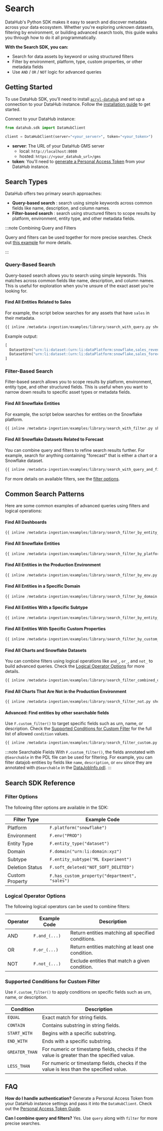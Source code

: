# Search

DataHub's Python SDK makes it easy to search and discover metadata across your data ecosystem. Whether you're exploring unknown datasets, filtering by environment, or building advanced search tools, this guide walks you through how to do it all programmatically.

**With the Search SDK, you can:**

- Search for data assets by keyword or using structured filters
- Filter by environment, platform, type, custom properties, or other metadata fields
- Use `AND` / `OR` / `NOT` logic for advanced queries

## Getting Started

To use DataHub SDK, you'll need to install [`acryl-datahub`](https://pypi.org/project/acryl-datahub/) and set up a connection to your DataHub instance. Follow the [installation guide](https://docs.datahub.com/docs/metadata-ingestion/cli-ingestion#installing-datahub-cli) to get started.

Connect to your DataHub instance:

```python
from datahub.sdk import DataHubClient

client = DataHubClient(server="<your_server>", token="<your_token>")
```

- **server**: The URL of your DataHub GMS server
  - local: `http://localhost:8080`
  - hosted: `https://<your_datahub_url>/gms`
- **token**: You'll need to [generate a Personal Access Token](../../../authentication/personal-access-tokens.md) from your DataHub instance.

## Search Types

DataHub offers two primary search approaches:

- **Query-based search** : search using simple keywords across common fields like name, description, and column names.
- **Filter-based search** : search using structured filters to scope results by platform, environment, entity type, and other metadata fields.

:::note Combining Query and Filters

Query and filters can be used together for more precise searches. Check out [this example](#find-all-snowflake-datasets-related-to-forecast) for more details.

:::

### Query-Based Search

Query-based search allows you to search using simple keywords. This matches across common fields like name, description, and column names. This is useful for exploration when you're unsure of the exact asset you're looking for.

#### Find All Entities Related to Sales

For example, the script below searches for any assets that have `sales` in their metadata.

```python
{{ inline /metadata-ingestion/examples/library/search_with_query.py show_path_as_comment }}
```

Example output:

```python
[
  DatasetUrn("urn:li:dataset:(urn:li:dataPlatform:snowflake,sales_revenue_2023,PROD)"),
  DatasetUrn("urn:li:dataset:(urn:li:dataPlatform:snowflake,sales_forecast,PROD)")
]
```

### Filter-Based Search

Filter-based search allows you to scope results by platform, environment, entity type, and other structured fields.
This is useful when you want to narrow down results to specific asset types or metadata fields.

#### Find All Snowflake Entities

For example, the script below searches for entities on the Snowflake platform.

```python
{{ inline /metadata-ingestion/examples/library/search_with_filter.py show_path_as_comment }}
```

#### Find All Snowflake Datasets Related to Forecast

You can combine query and filters to refine search results further.
For example, search for anything containing "forecast" that is either a chart or a Snowflake dataset.

```python
{{ inline /metadata-ingestion/examples/library/search_with_query_and_filter.py show_path_as_comment }}
```

For more details on available filters, see the [filter options](#filter-options).

## Common Search Patterns

Here are some common examples of advanced queries using filters and logical operations:

#### Find All Dashboards

```python
{{ inline /metadata-ingestion/examples/library/search_filter_by_entity_type.py show_path_as_comment }}
```

#### Find All Snowflake Entities

```python
{{ inline /metadata-ingestion/examples/library/search_filter_by_platform.py show_path_as_comment }}
```

#### Find All Entities in the Production Environment

```python
{{ inline /metadata-ingestion/examples/library/search_filter_by_env.py show_path_as_comment }}
```

#### Find All Entities in a Specific Domain

```python
{{ inline /metadata-ingestion/examples/library/search_filter_by_domain.py show_path_as_comment }}
```

#### Find All Entities With a Specific Subtype

```python
{{ inline /metadata-ingestion/examples/library/search_filter_by_entity_subtype.py show_path_as_comment }}
```

#### Find All Entities With Specific Custom Properties

```python
{{ inline /metadata-ingestion/examples/library/search_filter_by_custom_property.py show_path_as_comment }}
```

#### Find All Charts and Snowflake Datasets

You can combine filters using logical operations like `and_`, `or_`, and `not_` to build advanced queries. Check the [Logical Operator Options](#logical-operator-options) for more details.

```python
{{ inline /metadata-ingestion/examples/library/search_filter_combined_operation.py show_path_as_comment }}
```

#### Find All Charts That Are Not in the Production Environment

```python
{{ inline /metadata-ingestion/examples/library/search_filter_not.py show_path_as_comment }}
```

#### Advanced: Find entities by other searchable fields

Use `F.custom_filter()` to target specific fields such as urn, name, or description. Check the [Supported Conditions for Custom Filter](#supported-conditions-for-custom-filter) for the full list of allowed `condition` values.

```python
{{ inline /metadata-ingestion/examples/library/search_filter_custom.py show_path_as_comment }}
```

:::note Searchable Fields
With `F.custom_filter()`, the fields annotated with `@Searchable` in the PDL file can be used for filtering. For example, you can filter datajob entities by fields like `name`, `description`, or `env` since they are annotated with `@Searchable` in the [DataJobInfo.pdl](https://github.com/datahub-project/datahub/blob/master/metadata-models/src/main/pegasus/com/linkedin/datajob/DataJobInfo.pdl#L21).
:::

## Search SDK Reference

### Filter Options

The following filter options are available in the SDK:

| Filter Type     | Example Code                                   |
| --------------- | ---------------------------------------------- |
| Platform        | `F.platform("snowflake")`                      |
| Environment     | `F.env("PROD")`                                |
| Entity Type     | `F.entity_type("dataset")`                     |
| Domain          | `F.domain("urn:li:domain:xyz")`                |
| Subtype         | `F.entity_subtype("ML Experiment")`            |
| Deletion Status | `F.soft_deleted("NOT_SOFT_DELETED")`           |
| Custom Property | `F.has_custom_property("department", "sales")` |

### Logical Operator Options

The following logical operators can be used to combine filters:

| Operator | Example Code  | Description                                        |
| -------- | ------------- | -------------------------------------------------- |
| AND      | `F.and_(...)` | Return entities matching all specified conditions. |
| OR       | `F.or_(...)`  | Return entities matching at least one condition.   |
| NOT      | `F.not_(...)` | Exclude entities that match a given condition.     |

### Supported Conditions for Custom Filter

Use `F.custom_filter()` to apply conditions on specific fields such as urn, name, or description.

| Condition      | Description                                                                               |
| -------------- | ----------------------------------------------------------------------------------------- |
| `EQUAL`        | Exact match for string fields.                                                            |
| `CONTAIN`      | Contains substring in string fields.                                                      |
| `START_WITH`   | Begins with a specific substring.                                                         |
| `END_WITH`     | Ends with a specific substring.                                                           |
| `GREATER_THAN` | For numeric or timestamp fields, checks if the value is greater than the specified value. |
| `LESS_THAN`    | For numeric or timestamp fields, checks if the value is less than the specified value.    |

## FAQ

**How do I handle authentication?**
Generate a Personal Access Token from your DataHub instance settings and pass it into the `DataHubClient`. Check out the [Personal Access Token Guide](../../../authentication/personal-access-tokens.md).

**Can I combine query and filters?**
Yes. Use `query` along with `filter` for more precise searches.
